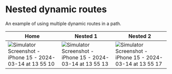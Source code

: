 # Nested dynamic routes

An example of using multiple dynamic routes in a path.

| Home    | Nested 1 | Nested 2 |
| -------- | ------- | ------- |
| ![Simulator Screenshot - iPhone 15 - 2024-03-14 at 13 55 10](https://github.com/kadikraman/how-to-router/assets/6534400/f6c0f424-2adf-4cdf-bf2c-5059a3e24a9e)  | ![Simulator Screenshot - iPhone 15 - 2024-03-14 at 13 55 13](https://github.com/kadikraman/how-to-router/assets/6534400/775cc161-6c11-40e1-8bc1-c3d9f018a632)    | ![Simulator Screenshot - iPhone 15 - 2024-03-14 at 13 55 17](https://github.com/kadikraman/how-to-router/assets/6534400/981759cc-eab9-4b35-8e12-49f18c337ef6)   |





